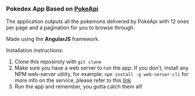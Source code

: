 ### Pokedex App Based on [PokeApi](http://pokeapi.co/)

The application outputs all the pokemons delivered by PokeApi with 12 ones per page and a pagination for you to browse through.

Made using the **AngularJS** framework.

Installation instructions:

1. Clone this reposiroty with `git clone`
2. Make sure you have a web server to run the app. If you don't, install any NPM web-server utility, for example:
`npm install -g web-server-cli` for more info on the service, please refer to this [link](https://www.npmjs.com/package/web-server-cli)
3. Run the app and remember, you gotta catch them all!
